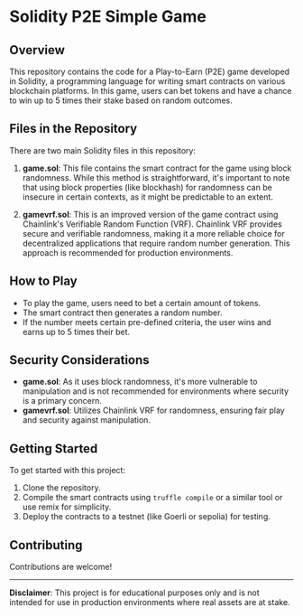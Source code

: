 # Solidity P2E Simple Game

## Overview
This repository contains the code for a Play-to-Earn (P2E) game developed in Solidity, a programming language for writing smart contracts on various blockchain platforms. In this game, users can bet tokens and have a chance to win up to 5 times their stake based on random outcomes.

## Files in the Repository
There are two main Solidity files in this repository:

1. **game.sol**: This file contains the smart contract for the game using block randomness. While this method is straightforward, it's important to note that using block properties (like blockhash) for randomness can be insecure in certain contexts, as it might be predictable to an extent.

2. **gamevrf.sol**: This is an improved version of the game contract using Chainlink's Verifiable Random Function (VRF). Chainlink VRF provides secure and verifiable randomness, making it a more reliable choice for decentralized applications that require random number generation. This approach is recommended for production environments.

## How to Play
- To play the game, users need to bet a certain amount of tokens.
- The smart contract then generates a random number.
- If the number meets certain pre-defined criteria, the user wins and earns up to 5 times their bet.

## Security Considerations
- **game.sol**: As it uses block randomness, it's more vulnerable to manipulation and is not recommended for environments where security is a primary concern.
- **gamevrf.sol**: Utilizes Chainlink VRF for randomness, ensuring fair play and security against manipulation.

## Getting Started
To get started with this project:

1. Clone the repository.
2. Compile the smart contracts using `truffle compile` or a similar tool or use remix for simplicity.
3. Deploy the contracts to a testnet (like Goerli or sepolia) for testing.

## Contributing
Contributions are welcome! 


---

**Disclaimer**: This project is for educational purposes only and is not intended for use in production environments where real assets are at stake.

